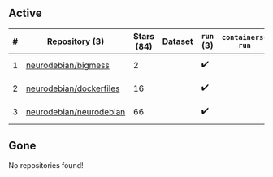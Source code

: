 ## Active
| # | Repository (3) | Stars (84) | Dataset | `run` (3) | `containers-run` | Last Modified |
| --- | --- | --- | --- | --- | --- | --- |
| 1 | [neurodebian/bigmess](https://github.com/neurodebian/bigmess) | 2 |  | :heavy_check_mark: |  | 2023-07-13 15:22:08+00:00 |
| 2 | [neurodebian/dockerfiles](https://github.com/neurodebian/dockerfiles) | 16 |  | :heavy_check_mark: |  | 2023-02-02 17:49:26+00:00 |
| 3 | [neurodebian/neurodebian](https://github.com/neurodebian/neurodebian) | 66 |  | :heavy_check_mark: |  | 2023-09-07 15:37:37+00:00 |

## Gone
No repositories found!
